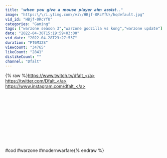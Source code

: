 ```yaml
---
title: "𝙬𝙝𝙚𝙣 𝙮𝙤𝙪 𝙜𝙞𝙫𝙚 𝙖 𝙢𝙤𝙪𝙨𝙚 𝙥𝙡𝙖𝙮𝙚𝙧 𝙖𝙞𝙢 𝙖𝙨𝙨𝙞𝙨𝙩.."
image: "https:\/\/i.ytimg.com\/vi\/HBjf-0RcYfU\/hqdefault.jpg"
vid_id: "HBjf-0RcYfU"
categories: "Gaming"
tags: ["warzone season 3","warzone godzilla vs kong","warzone update"]
date: "2022-04-30T15:19:59+03:00"
vid_date: "2022-04-28T23:27:53Z"
duration: "PT6M32S"
viewcount: "34765"
likeCount: "2841"
dislikeCount: ""
channel: "Dfalt"
---
```

{% raw %}<a rel="nofollow" target="blank" href="https://www.twitch.tv/dfalt_">https://www.twitch.tv/dfalt_</a><br /><a rel="nofollow" target="blank" href="https://twitter.com/Dfalt_">https://twitter.com/Dfalt_</a><br /><a rel="nofollow" target="blank" href="https://www.instagram.com/dfalt_">https://www.instagram.com/dfalt_</a><br /><br /><br /><br /><br /><br /><br /><br /><br /><br /><br /><br />#cod #warzone #modernwarfare{% endraw %}
